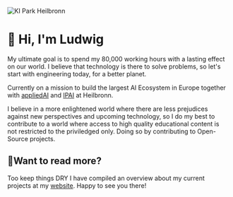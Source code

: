 ![KI Park Heilbronn](https://file.notion.so/f/f/d8bd58b7-a274-49e3-a432-c5e0801b9dfd/d8c2575b-9886-451e-88ce-50e8343779a5/copy3.jpg?table=block&id=ea105fa4-1b30-428f-aaef-dfabf0ccdae0&spaceId=d8bd58b7-a274-49e3-a432-c5e0801b9dfd&expirationTimestamp=1730476800000&signature=3A3JmAK607nF1He87FvFJTisYpYatr__BZdI1noeV3w&downloadName=copy3.jpg)

# 👋 Hi, I'm Ludwig

My ultimate goal is to spend my 80,000 working hours with a lasting effect on our world. I believe that technology is there to solve problems, so let's start with engineering today, for a better planet.

Currently on a mission to build the largest AI Ecosystem in Europe together with [appliedAI](https://www.appliedai.de/) and [IPAI](https://ip.ai/en/) at Heilbronn. 

I believe in a more enlightened world where there are less prejudices against new perspectives and upcoming technology, so I do my best to contribute to a world where access to high quality educational content is not restricted to the priviledged only. Doing so by contributing to Open-Source projects.

## 🤙Want to read more?

Too keep things DRY I have compiled an overview about my current projects at my [website](https://ludwigstumpp.com). Happy to see you there!
